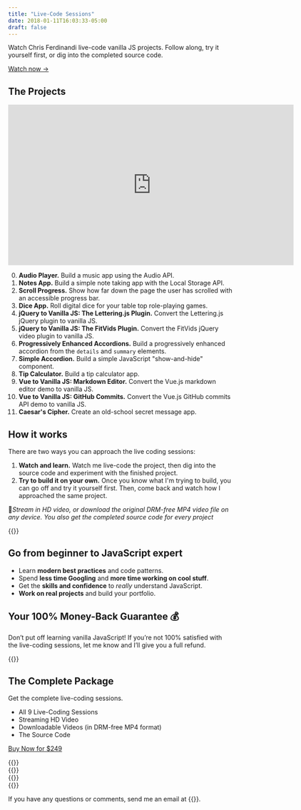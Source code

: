 ```yaml
---
title: "Live-Code Sessions"
date: 2018-01-11T16:03:33-05:00
draft: false
---
```


Watch Chris Ferdinandi live-code vanilla JS projects. Follow along, try it yourself first, or dig into the completed source code.

<a class="btn" href="#ready-to-buy">Watch now &rarr;</a>

## The Projects

<div class="fluid-vids"><iframe src="https://player.vimeo.com/video/466183904?color=0088cc&title=0&byline=0&portrait=0" width="640" height="360" frameborder="0" allow="autoplay; fullscreen" allowfullscreen></iframe></div>

0. **Audio Player.** Build a music app using the Audio API.
0. **Notes App.** Build a simple note taking app with the Local Storage API.
0. **Scroll Progress.** Show how far down the page the user has scrolled with an accessible progress bar.
0. **Dice App.** Roll digital dice for your table top role-playing games.
0. **jQuery to Vanilla JS: The Lettering.js Plugin.** Convert the Lettering.js jQuery plugin to vanilla JS.
0. **jQuery to Vanilla JS: The FitVids Plugin.** Convert the FitVids jQuery video plugin to vanilla JS.
0. **Progressively Enhanced Accordions.** Build a progressively enhanced accordion from the `details` and `summary` elements.
0. **Simple Accordion.** Build a simple JavaScript "show-and-hide" component.
0. **Tip Calculator.** Build a tip calculator app.
0. **Vue to Vanilla JS: Markdown Editor.** Convert the Vue.js markdown editor demo to vanilla JS.
0. **Vue to Vanilla JS: GitHub Commits.** Convert the Vue.js GitHub commits API demo to vanilla JS.
0. **Caesar's Cipher.** Create an old-school secret message app.


## How it works

There are two ways you can approach the live coding sessions:

1. **Watch and learn.** Watch me live-code the project, then dig into the source code and experiment with the finished project.
1. **Try to build it on your own.** Once you know what I'm trying to build, you can go off and try it yourself first. Then, come back and watch how I approached the same project.

📱*Stream in HD video, or download the original DRM-free MP4 video file on any device. You also get the completed source code for every project*


<div class="padding-top-large padding-bottom-large">
	{{<testimonial for="jonathanSchofield" photo="true">}}
</div>


## Go from beginner to JavaScript expert

- Learn **modern best practices** and code patterns.
- Spend **less time Googling** and **more time working on cool stuff**.
- Get the **skills and confidence** to *really* understand JavaScript.
- **Work on real projects** and build your portfolio.


## Your 100% Money-Back Guarantee 💰

Don’t put off learning vanilla JavaScript! If you’re not 100% satisfied with the live-coding sessions, let me know and I’ll give you a full refund.


{{<cta for="bio">}}


<div class="callout" id="ready-to-buy">
	<h2>The Complete Package</h2>
	<p>Get the complete live-coding sessions.</p>
	<ul>
		<li>All 9 Live-Coding Sessions</li>
	    <li>Streaming HD Video</li>
		<li>Downloadable Videos (in DRM-free MP4 format)</li>
	    <li>The Source Code</li>
	</ul>
	<p><a class="btn btn-large edd-buy-now-button" href="https://gomakethings.com/checkout?edd_action=add_to_cart&download_id=54159">Buy Now for $249</a></p>
</div>

<div class="padding-top-large padding-bottom">
	{{<testimonial for="chrisCoyier" photo="true">}}
</div>

<div class="padding-bottom">
	{{<testimonial for="patriciaParker" photo="true">}}
</div>

<div class="padding-bottom">
	{{<testimonial for="mojtabaSeyedi" photo="true">}}
</div>

<div class="padding-bottom">
	{{<testimonial for="kb" photo="true">}}
</div>

If you have any questions or comments, send me an email at {{<email>}}.